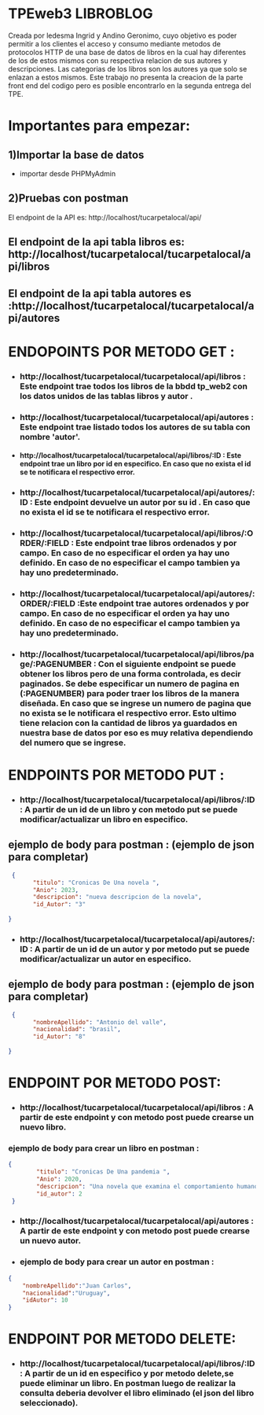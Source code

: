 # TPEweb3 LIBROBLOG
  Creada por ledesma Ingrid y Andino Geronimo, cuyo objetivo es poder permitir a los clientes el acceso y consumo mediante metodos de protocolos HTTP de una base de datos de libros  en la cual hay diferentes de los de estos mismos con su respectiva relacion de sus autores y descripciones. Las categorias de los libros son los autores ya que solo se enlazan a estos mismos. Este trabajo no  presenta la creacion de la parte front end del codigo pero es  posible encontrarlo en la segunda  entrega del TPE.


  # Importantes para empezar:
## 1)Importar la base de datos
- importar desde PHPMyAdmin


## 2)Pruebas con postman
El endpoint de la API es: http://localhost/tucarpetalocal/api/

## El endpoint de la api tabla libros es: http://localhost/tucarpetalocal/tucarpetalocal/api/libros

## El endpoint de la api tabla autores es :http://localhost/tucarpetalocal/tucarpetalocal/api/autores


# ENDOPOINTS POR METODO GET :

* ### http://localhost/tucarpetalocal/tucarpetalocal/api/libros : Este endpoint trae todos los libros de la bbdd tp_web2 con los datos unidos de las tablas libros y autor .

* ### http://localhost/tucarpetalocal/tucarpetalocal/api/autores : Este endpoint trae listado todos los autores de su tabla con nombre 'autor'.

* #### http://localhost/tucarpetalocal/tucarpetalocal/api/libros/:ID : Este endpoint trae un libro por id en especifico. En caso que no exista el id se te notificara el respectivo error.

* ### http://localhost/tucarpetalocal/tucarpetalocal/api/autores/:ID : Este endpoint devuelve un autor por su id . En caso que no exista el id se te notificara el respectivo error.

* ### http://localhost/tucarpetalocal/tucarpetalocal/api/libros/:ORDER/:FIELD : Este endpoint trae libros ordenados y por campo. En caso de no especificar el orden ya hay uno definido. En caso de no especificar el campo tambien ya hay uno predeterminado.

* ### http://localhost/tucarpetalocal/tucarpetalocal/api/autores/:ORDER/:FIELD :Este endpoint trae autores ordenados y por campo. En caso de no especificar el orden ya hay uno definido. En caso de no especificar el campo tambien ya hay uno predeterminado.

* ### http://localhost/tucarpetalocal/tucarpetalocal/api/libros/page/:PAGENUMBER : Con el siguiente endpoint se puede obtener los libros pero de una forma controlada, es decir paginados. Se debe especificar un numero de pagina en (:PAGENUMBER) para poder traer los libros de la manera diseñada. En caso que se ingrese un numero de pagina que no exista se le notificara el respectivo error. Esto ultimo tiene relacion con la cantidad de libros ya guardados en nuestra base de datos por eso es muy relativa dependiendo del numero que se ingrese.






# ENDPOINTS POR METODO PUT :
 * ### http://localhost/tucarpetalocal/tucarpetalocal/api/libros/:ID : A partir de un id de un libro y con metodo put se puede modificar/actualizar un libro en especifico.


## ejemplo de body para postman : (ejemplo de json para completar)

 ```json
  {
        "titulo": "Cronicas De Una novela ",
        "Anio": 2023,
        "descripcion": "nueva descripcion de la novela",
        "id_Autor": "3"
        
 }
 ```
* ### http://localhost/tucarpetalocal/tucarpetalocal/api/autores/:ID : A partir de un id de un autor y por metodo put se puede modificar/actualizar un autor en especifico.


## ejemplo de body para postman : (ejemplo de json para completar)
 ```json
  {
        "nombreApellido": "Antonio del valle",
        "nacionalidad": "brasil",
        "id_Autor": "8"
        
 }
 ```

# ENDPOINT POR METODO POST:
* ### http://localhost/tucarpetalocal/tucarpetalocal/api/libros : A partir de este endpoint y con metodo post puede crearse un nuevo libro.

### ejemplo de body para crear un libro en postman :
```json
{
        "titulo": "Cronicas De Una pandemia ",
        "Anio": 2020,
        "descripcion": "Una novela que examina el comportamiento humano frente a calamidades como lo fue una pandemia en el año 2020. Y las razones de la mala organizacion social frente a situaciones que van mas alla del conocimiento humano",
        "id_autor": 2
 }
 ```
*  ### http://localhost/tucarpetalocal/tucarpetalocal/api/autores : A partir de este endpoint y con metodo post puede crearse un nuevo autor.

* ### ejemplo de body para crear un autor en postman :
```json
{
    "nombreApellido":"Juan Carlos",
    "nacionalidad":"Uruguay",
    "idAutor": 10
}
```


# ENDPOINT POR METODO DELETE:

* ### http://localhost/tucarpetalocal/tucarpetalocal/api/libros/:ID : A partir de un id en especifico y por metodo delete,se puede eliminar un libro. En postman luego de realizar la consulta deberia devolver el libro eliminado (el json del libro seleccionado).
